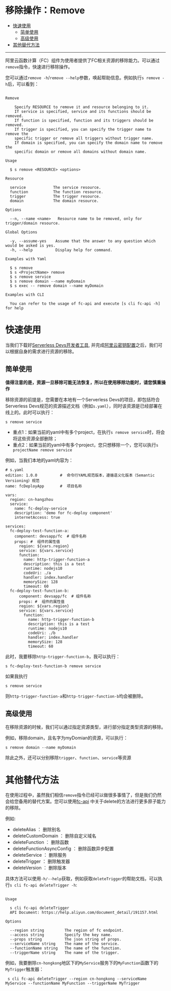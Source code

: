 # 移除操作：Remove

- [快速使用](#快速使用)
    - [简单使用](#简单使用)
    - [高级使用](#高级使用)
- [其他替代方法](#其他替代方法)


--------

阿里云函数计算（FC）组件为使用者提供了FC相关资源的移除能力。可以通过`remove`指令，快速进行移除操作。

您可以通过`remove -h`/`remove --help`参数，唤起帮助信息。例如执行`s remove -h`后，可以看到：

```

Remove 

    Specify RESOURCE to remove it and resource belonging to it.                   
    If service is specified, service and its functions should be removed.         
    If function is specified, function and its triggers should be removed.        
    If trigger is specified, you can specify the trigger name to remove the       
    specific trigger or remove all triggers without trigger name.                 
    If domain is specified, you can specify the domain name to remove the         
    specific domain or remove all domains without domain name.   

Usage

  $ s remove <RESOURCE> <options> 

Resource

  service            The service resource.
  function           The function resource.
  trigger            The trigger resource.
  domain             The domain resource.

Options

  --n, --name <name>   Resource name to be removed, only for trigger/domain resource. 

Global Options

  -y, --assume-yes    Assume that the answer to any question which would be asked is yes. 
  -h, --help          Display help for command.                                           

Examples with Yaml

  $ s remove 
  $ s <ProjectName> remove
  $ s remove service               
  $ s remove domain --name myDomain
  $ s exec -- remove domain --name myDomain

Examples with CLI

  You can refer to the usage of fc-api and execute [s cli fc-api -h] for help

```

# 快速使用

当我们下载好[Serverless Devs开发者工具](../Getting-started/Install-tutorial.md), 并完成[阿里云密钥配置](../Getting-started/Setting-up-credentials.md)之后，我们可以根据自身的需求进行资源的移除。

## 简单使用

**值得注意的是，资源一旦移除可能无法恢复，所以在使用移除功能时，请您慎重操作**

移除资源的前提是，您需要在本地有一个Serverless Devs的项目，即包括符合Serverless Devs规范的资源描述文档（例如`s.yaml`），同时该资源是已经部署在线上的。此时可以执行：

```
s remove service
```

- 重点1：如果当前的yaml中有多个project，在执行`s remove service`时，将会将这些资源全部删除；
- 重点2：如果当前的yaml中有多个project，您只想移除一个，您可以执行`s projectName remove service`

例如，当我们本地的yaml内容为：

```
# s.yaml
edition: 1.0.0          #  命令行YAML规范版本，遵循语义化版本（Semantic Versioning）规范
name: fcDeployApp       #  项目名称

vars:
  region: cn-hangzhou
  service: 
    name: fc-deploy-service
    description: 'demo for fc-deploy component'
    internetAccess: true

services:
  fc-deploy-test-function-a:
    component: devsapp/fc  # 组件名称
    props: #  组件的属性值
      region: ${vars.region}
      service: ${vars.service}
      function:
        name: http-trigger-function-a
        description: this is a test
        runtime: nodejs10
        codeUri: ./a
        handler: index.handler
        memorySize: 128
        timeout: 60
  fc-deploy-test-function-b:
      component: devsapp/fc  # 组件名称
      props: #  组件的属性值
      region: ${vars.region}
      service: ${vars.service}
        function:
          name: http-trigger-function-b
          description: this is a test
          runtime: nodejs10
          codeUri: ./b
          handler: index.handler
          memorySize: 128
          timeout: 60
```

此时，我要移除`http-trigger-function-b`，我可以执行：

```
s fc-deploy-test-function-b remove service
```

如果我执行

```
s remove service
```

则`http-trigger-function-a`和`http-trigger-function-b`均会被删除。

## 高级使用

在移除资源的时候，我们可以通过指定资源类型，进行部分指定类型资源的移除。

例如，移除domain，且名字为myDomian的资源，可以执行：

```
s remove domain --name myDomain
```

除此之外，还可以分别移除`trigger`、`function`、`service`等资源

# 其他替代方法

在使用过程中，虽然我们相信`remove`指令已经可以做很多事情了，但是我们仍然会给您备用的替代方案。您可以使用[fc-api](https://github.com/devsapp/fc-api) 中关于delete的方法进行更多原子能力的移除。

例如:
- deleteAlias ： 删除别名
- deleteCustomDomain ： 删除自定义域名
- deleteFunction ： 删除函数
- deleteFunctionAsyncConfig ： 删除函数异步配置
- deleteService ： 删除服务
- deleteTrigger ： 删除触发器
- deleteVersion ： 删除版本

具体方法可以使用`-h/--help`获取，例如获取`deleteTrigger`的帮助文档，可以执行`s cli fc-api deleteTrigger -h`:

```

Usage

  s cli fc-api deleteTrigger                                                    
  API Document: https://help.aliyun.com/document_detail/191157.html             

Options

  --region string         The region of fc endpoint. 
  --access string         Specify the key name.      
  --props string          The json string of props.  
  --serviceName string    The name of the service.   
  --functionName string   The name of the function.  
  --triggerName string    The name of the trigger.  
```

例如，我要删除`cn-hongkong`地区下的`MyService`服务下的`MyFunction`函数下的`MyTrigger`触发器：

```
 s cli fc-api deleteTrigger --region cn-hongkong --serviceName MyService --functionName MyFunction --triggerName MyTrigger
```

